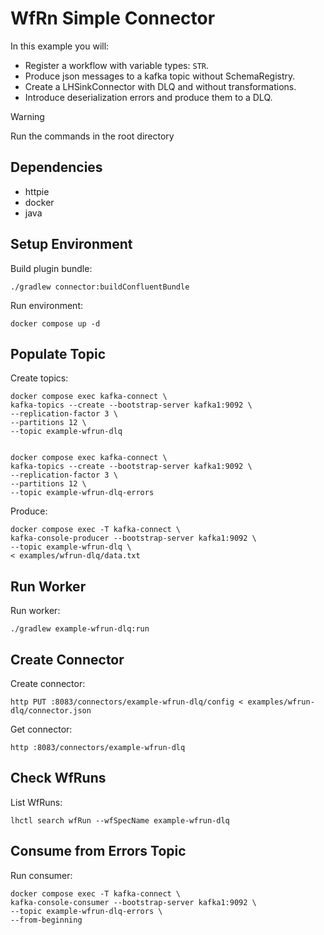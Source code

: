 # WfRn Simple Connector

In this example you will:

- Register a workflow with variable types: `STR`.
- Produce json messages to a kafka topic without SchemaRegistry.
- Create a LHSinkConnector with DLQ and without transformations.
- Introduce deserialization errors and produce them to a DLQ.

> [!WARNING]
> Run the commands in the root directory

## Dependencies

- httpie
- docker
- java

## Setup Environment

Build plugin bundle:

```shell
./gradlew connector:buildConfluentBundle
```

Run environment:

```shell
docker compose up -d
```

## Populate Topic

Create topics:

```shell
docker compose exec kafka-connect \
kafka-topics --create --bootstrap-server kafka1:9092 \
--replication-factor 3 \
--partitions 12 \
--topic example-wfrun-dlq


docker compose exec kafka-connect \
kafka-topics --create --bootstrap-server kafka1:9092 \
--replication-factor 3 \
--partitions 12 \
--topic example-wfrun-dlq-errors
```

Produce:

```shell
docker compose exec -T kafka-connect \
kafka-console-producer --bootstrap-server kafka1:9092 \
--topic example-wfrun-dlq \
< examples/wfrun-dlq/data.txt
```

## Run Worker

Run worker:

```shell
./gradlew example-wfrun-dlq:run
```

## Create Connector

Create connector:

```shell
http PUT :8083/connectors/example-wfrun-dlq/config < examples/wfrun-dlq/connector.json
```

Get connector:

```shell
http :8083/connectors/example-wfrun-dlq
```

## Check WfRuns

List WfRuns:

```shell
lhctl search wfRun --wfSpecName example-wfrun-dlq
```

## Consume from Errors Topic

Run consumer:

```shell
docker compose exec -T kafka-connect \
kafka-console-consumer --bootstrap-server kafka1:9092 \
--topic example-wfrun-dlq-errors \
--from-beginning
```
